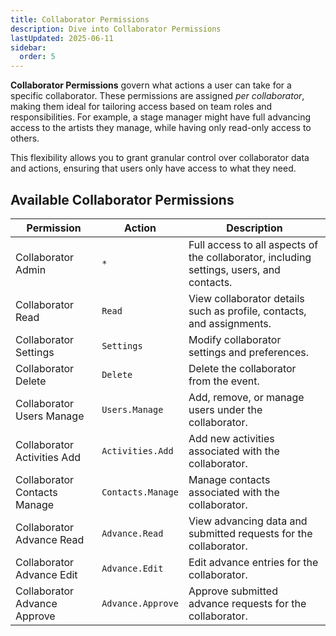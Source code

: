 ```yaml
---
title: Collaborator Permissions
description: Dive into Collaborator Permissions
lastUpdated: 2025-06-11
sidebar:
  order: 5
---
```


**Collaborator Permissions** govern what actions a user can take for a specific collaborator. These permissions are assigned _per collaborator_, making them ideal for tailoring access based on team roles and responsibilities. For example, a stage manager might have full advancing access to the artists they manage, while having only read-only access to others.

This flexibility allows you to grant granular control over collaborator data and actions, ensuring that users only have access to what they need.

## Available Collaborator Permissions

| **Permission**               | **Action**        | **Description**                                                                          |
| ---------------------------- | ----------------- | ---------------------------------------------------------------------------------------- |
| Collaborator Admin           | `*`               | Full access to all aspects of the collaborator, including settings, users, and contacts. |
| Collaborator Read            | `Read`            | View collaborator details such as profile, contacts, and assignments.                    |
| Collaborator Settings        | `Settings`        | Modify collaborator settings and preferences.                                            |
| Collaborator Delete          | `Delete`          | Delete the collaborator from the event.                                                  |
| Collaborator Users Manage    | `Users.Manage`    | Add, remove, or manage users under the collaborator.                                     |
| Collaborator Activities Add  | `Activities.Add`  | Add new activities associated with the collaborator.                                     |
| Collaborator Contacts Manage | `Contacts.Manage` | Manage contacts associated with the collaborator.                                        |
| Collaborator Advance Read    | `Advance.Read`    | View advancing data and submitted requests for the collaborator.                         |
| Collaborator Advance Edit    | `Advance.Edit`    | Edit advance entries for the collaborator.                                               |
| Collaborator Advance Approve | `Advance.Approve` | Approve submitted advance requests for the collaborator.                                 |
